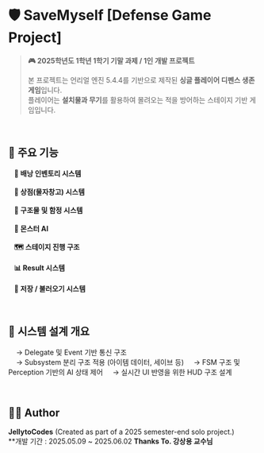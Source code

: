 # 🛡️ SaveMyself [Defense Game Project]

> **🎮 2025학년도 1학년 1학기 기말 과제 / 1인 개발 프로젝트**
>
> 본 프로젝트는 언리얼 엔진 5.4.4를 기반으로 제작된 **싱글 플레이어 디펜스 생존 게임**입니다.  
> 플레이어는 **설치물과 무기**를 활용하여 몰려오는 적을 방어하는 스테이지 기반 게임입니다.

<br>

## 🧩 주요 기능

&nbsp;&nbsp;&nbsp;**🎒 배낭 인벤토리 시스템**  
<br>
&nbsp;&nbsp;&nbsp;**🏪 상점(물자창고) 시스템**  
<br>
&nbsp;&nbsp;&nbsp;**🧱 구조물 및 함정 시스템**  
<br>
&nbsp;&nbsp;&nbsp;**👾 몬스터 AI**  
<br>
&nbsp;&nbsp;&nbsp;**🗺️ 스테이지 진행 구조**  
<br> 
&nbsp;&nbsp;&nbsp;**📊 Result 시스템**  
<br>
&nbsp;&nbsp;&nbsp;**💾 저장 / 불러오기 시스템**  

<br> 

## 🧠 시스템 설계 개요
&nbsp;&nbsp;&nbsp; → Delegate 및 Event 기반 통신 구조  
&nbsp;&nbsp;&nbsp; → Subsystem 분리 구조 적용 (아이템 데이터, 세이브 등)
&nbsp;&nbsp;&nbsp; → FSM 구조 및 Perception 기반의 AI 상태 제어
&nbsp;&nbsp;&nbsp; → 실시간 UI 반영을 위한 HUD 구조 설계

<br>

## 🧑‍💻 Author
  **JellytoCodes** (Created as part of a 2025 semester-end solo project.)  
  **개발 기간 : 2025.05.09 ~ 2025.06.02
  **Thanks To. 강상용 교수님**  
